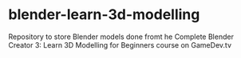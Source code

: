 # blender-learn-3d-modelling
Repository to store Blender models done fromt he Complete Blender Creator 3: Learn 3D Modelling for Beginners course on GameDev.tv
